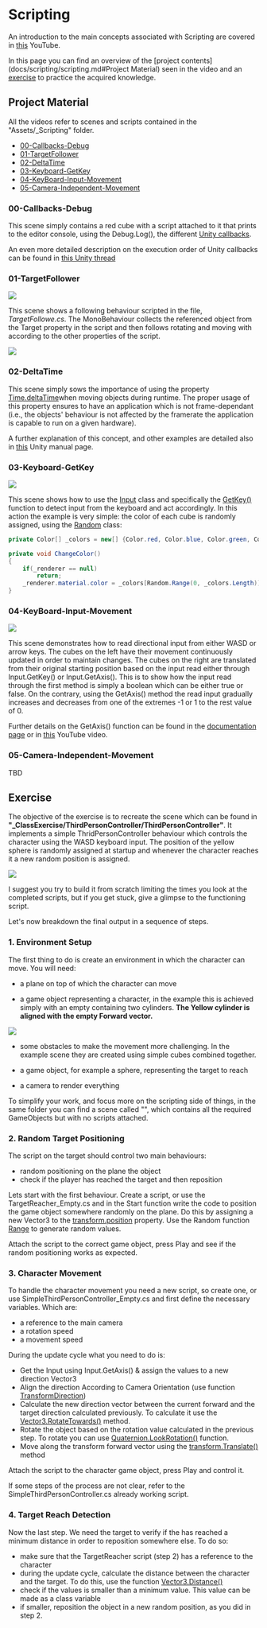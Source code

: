 # Scripting

An introduction to the main concepts associated with Scripting are covered in [this](https://youtube.com/playlist?list=PLk0p6RIhmcflK_474ACvIo4MsL6yl-09b) YouTube.

In this page you can find an overview of the [project contents](docs/scripting/scripting.md#Project Material) seen in the video and an [exercise](scripting.md#Exercise) to practice the acquired knowledge.
## Project Material

All the videos refer to scenes and scripts contained in the "Assets/_Scripting" folder.  

- [00-Callbacks-Debug](scripting.md#00-Callbacks-Debug)
- [01-TargetFollower](scripting.md#01-TargetFollower)
- [02-DeltaTime](scripting.md#02-DeltaTime)
- [03-Keyboard-GetKey](scripting.md#03-Keyboard-GetKey)
- [04-KeyBoard-Input-Movement](scripting.md#04-KeyBoard-Input-Movement)
- [05-Camera-Independent-Movement](scripting.md#05-Camera-Independent-Movement)
### 00-Callbacks-Debug

This scene simply contains a red cube with a script attached to it that prints to the editor console, using the Debug.Log(), the different [Unity callbacks](https://docs.unity3d.com/Manual/ExecutionOrder.html).  

An even more detailed description on the execution order of Unity callbacks can be found in [this Unity thread](https://forum.unity.com/threads/a-comprehensive-guide-to-the-execution-order-of-unity-event-functions.1381647/)
### 01-TargetFollower

![](imgs/scripting-01-target-follower.gif)

This scene shows a following behaviour scripted in the file, *TargetFollowe.cs*. The MonoBehaviour collects the referenced object from the Target property in the script and then follows rotating and moving with according to the other properties of the script.

![](imgs/scripting-01-target-follower-script.png)

### 02-DeltaTime

This scene simply sows the importance of using the property [Time.deltaTime](https://docs.unity3d.com/ScriptReference/Time-deltaTime.html)when moving objects during runtime. The proper usage of this property ensures to have an application which is not frame-dependant (i.e., the objects' behaviour is not affected by the framerate the application is capable to run on a given hardware). 

A further explanation of this concept, and other examples are detailed also in [this](https://docs.unity3d.com/Manual/TimeFrameManagement.html) Unity manual page.

### 03-Keyboard-GetKey

![](imgs/scripting-03-get-key.gif)

This scene shows how to use the [Input](https://docs.unity3d.com/ScriptReference/Input.html) class and specifically the [GetKey()](https://docs.unity3d.com/ScriptReference/Input.GetKey.html) function to detect input from the keyboard and act accordingly. In this action the example is very simple: the color of each cube is randomly assigned, using the [Random](https://docs.unity3d.com/ScriptReference/Random.html) class:

````csharp
private Color[] _colors = new[] {Color.red, Color.blue, Color.green, Color.magenta, Color.white, Color.cyan, Color.yellow, Color.black};

private void ChangeColor()  
{  
    if(_renderer == null)  
        return;  
    _renderer.material.color = _colors[Random.Range(0, _colors.Length)];  
}

``````

### 04-KeyBoard-Input-Movement

![](imgs/scripting-04-input-movement.gif)

This scene demonstrates how to read directional input from either WASD or arrow keys. The cubes on the left have their movement continuously updated in order to maintain changes. The cubes on the right are translated from their original starting position based on the input read either through Input.GetKey() or Input.GetAxis(). This is to show how the input read through the first method is simply a boolean which can be either true or false. On the contrary, using the GetAxis() method the read input gradually increases and decreases from one of the extremes -1 or 1 to the rest value of 0.    

Further details on the GetAxis() function can be found in the [documentation page](https://docs.unity3d.com/ScriptReference/Input.GetAxis.html) or in [this](https://www.youtube.com/watch?v=MK4OmsViqMA) YouTube video.  

### 05-Camera-Independent-Movement

TBD
## Exercise

The objective of the exercise is to recreate the scene which can be found in **"\_ClassExercise/ThirdPersonController/ThirdPersonController"**. It implements a simple ThridPersonController behaviour which controls the character using the WASD keyboard input. The position of the yellow sphere is randomly assigned at startup and whenever the character reaches it a new random position is assigned. 

![](imgs/scripting-exercise.gif)

I suggest you try to build it from scratch limiting the times you look at the completed scripts, but if you get stuck, give a glimpse to the functioning script.

Let's now breakdown the final output in a sequence of steps.

### 1. Environment Setup

The first thing to do is create an environment in which the character can move. You will need:
- a plane on top of which the character can move

- a game object representing a character, in the example this is achieved simply with an empty containing two cylinders. **The Yellow cylinder is aligned with the empty Forward vector.**

![](imgs/scripting-exercise-character.png)

- some obstacles to make the movement more challenging. In the example scene they are created using simple cubes combined together.

- a game object, for example a sphere, representing the target to reach

- a camera to render everything

To simplify your work, and focus more on the scripting side of things, in the same folder you can find a scene called "", which contains all the required GameObjects but with no scripts attached.
### 2. Random Target Positioning

The script on the target should control two main behaviours: 
- random positioning on the plane the object
- check if the player has reached the target and then reposition

Lets start with the first behaviour. Create a script, or use the TargetReacher_Empty.cs and in the Start function write the code to position the game object somewhere randomly on the plane. Do this by assigning a new Vector3 to the [transform.position](https://docs.unity3d.com/ScriptReference/Transform-position.html) property. Use the Random function [Range](https://docs.unity3d.com/ScriptReference/Random.Range.html) to generate random values.

Attach the script to the correct game object, press Play and see if the random positioning works as expected. 
### 3. Character Movement

To handle the character movement you need a new script, so create one, or use SimpleThirdPersonController_Empty.cs and first define the necessary variables. Which are:

- a reference to the main camera
- a rotation speed
- a movement speed

During the update cycle what you need to do is: 

- Get the Input using Input.GetAxis() & assign the values to a new direction Vector3
- Align the direction According to Camera Orientation (use function [TransformDirection](https://docs.unity3d.com/ScriptReference/Transform.TransformDirection.html))
- Calculate the new direction vector between the current forward and the target direction calculated previously. To calculate it use the [Vector3.RotateTowards()](https://docs.unity3d.com/ScriptReference/Vector3.RotateTowards.html) method.
- Rotate the object based on the rotation value calculated in the previous step. To rotate you can use [Quaternion.LookRotation()](https://docs.unity3d.com/ScriptReference/Quaternion.LookRotation.html) function.
- Move along the transform forward vector using the [transform.Translate()](https://docs.unity3d.com/ScriptReference/Transform.Translate.html) method

Attach the script to the character game object, press Play and control it.

If some steps of the process are not clear, refer to the SimpleThirdPersonController.cs already working script.
### 4. Target Reach Detection

Now the last step. We need the target to verify if the has reached a minimum distance in order to reposition somewhere else. To do so:

- make sure that the TargetReacher script (step 2) has a reference to the character
- during the update cycle, calculate the distance between the character and the target. To do this, use the function [Vector3.Distance()](https://docs.unity3d.com/ScriptReference/Vector3.Distance.html)
- check if the values is smaller than a minimum value. This value can be made as a class variable
- if smaller, reposition the object in a new random position, as you did in step 2.


